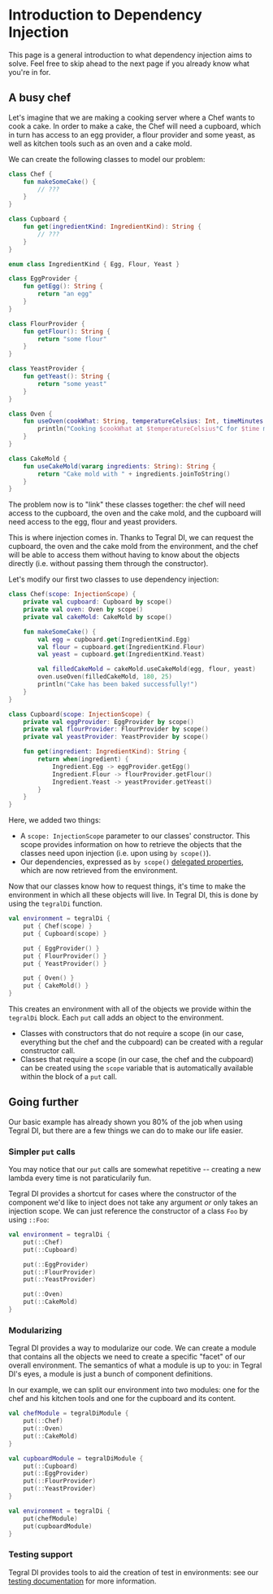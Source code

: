 # Introduction to Dependency Injection

This page is a general introduction to what dependency injection aims to solve. Feel free to skip ahead to the next page if you already know what you're in for.

## A busy chef

Let's imagine that we are making a cooking server where a Chef wants to cook a cake. In order to make a cake, the Chef will need a cupboard, which in turn has access to an egg provider, a flour provider and some yeast, as well as kitchen tools such as an oven and a cake mold.

We can create the following classes to model our problem:

```kotlin
class Chef {
    fun makeSomeCake() {
        // ???
    }
}

class Cupboard {
    fun get(ingredientKind: IngredientKind): String {
        // ???
    }
}

enum class IngredientKind { Egg, Flour, Yeast }

class EggProvider {
    fun getEgg(): String {
        return "an egg"
    }
}

class FlourProvider {
    fun getFlour(): String {
        return "some flour"
    }
}

class YeastProvider {
    fun getYeast(): String {
        return "some yeast"
    }
}

class Oven {
    fun useOven(cookWhat: String, temperatureCelsius: Int, timeMinutes: Int) {
        println("Cooking $cookWhat at $temperatureCelsius°C for $time minutes")
    }
}

class CakeMold {
    fun useCakeMold(vararg ingredients: String): String {
        return "Cake mold with " + ingredients.joinToString()
    }
}
```

The problem now is to "link" these classes together: the chef will need access to the cupboard, the oven and the cake mold, and the cupboard will need access to the egg, flour and yeast providers.

This is where injection comes in. Thanks to Tegral DI, we can request the cupboard, the oven and the cake mold from the environment, and the chef will be able to access them without having to know about the objects directly (i.e. without passing them through the constructor).

Let's modify our first two classes to use dependency injection:

```kotlin
class Chef(scope: InjectionScope) {
    private val cupboard: Cupboard by scope()
    private val oven: Oven by scope()
    private val cakeMold: CakeMold by scope()

    fun makeSomeCake() {
        val egg = cupboard.get(IngredientKind.Egg)
        val flour = cupboard.get(IngredientKind.Flour)
        val yeast = cupboard.get(IngredientKind.Yeast)

        val filledCakeMold = cakeMold.useCakeMold(egg, flour, yeast)
        oven.useOven(filledCakeMold, 180, 25)
        println("Cake has been baked successfully!")
    }
}

class Cupboard(scope: InjectionScope) {
    private val eggProvider: EggProvider by scope()
    private val flourProvider: FlourProvider by scope()
    private val yeastProvider: YeastProvider by scope()

    fun get(ingredient: IngredientKind): String {
        return when(ingredient) {
            Ingredient.Egg -> eggProvider.getEgg()
            Ingredient.Flour -> flourProvider.getFlour()
            Ingredient.Yeast -> yeastProvider.getYeast()
        }
    }
}
```

Here, we added two things:

* A `scope: InjectionScope` parameter to our classes' constructor. This scope provides information on how to retrieve the objects that the classes need upon injection (i.e. upon using `by scope()`).
* Our dependencies, expressed as `by scope()` [delegated properties](https://kotlinlang.org/docs/delegated-properties.html), which are now retrieved from the environment.

Now that our classes know how to request things, it's time to make the environment in which all these objects will live. In Tegral DI, this is done by using the `tegralDi` function.

```kotlin
val environment = tegralDi {
    put { Chef(scope) }
    put { Cupboard(scope) }

    put { EggProvider() }
    put { FlourProvider() }
    put { YeastProvider() }

    put { Oven() }
    put { CakeMold() }
}
```

This creates an environment with all of the objects we provide within the `tegralDi` block. Each `put` call adds an object to the environment.

* Classes with constructors that do not require a scope (in our case, everything but the chef and the cubpoard) can be created with a regular constructor call.
* Classes that require a scope (in our case, the chef and the cubpoard) can be created using the `scope` variable that is automatically available within the block of a `put` call.

## Going further

Our basic example has already shown you 80% of the job when using Tegral DI, but there are a few things we can do to make our life easier.

### Simpler `put` calls

You may notice that our `put` calls are somewhat repetitive -- creating a new lambda every time is not paraticularily fun.

Tegral DI provides a shortcut for cases where the constructor of the component we'd like to inject does not take any argument *or* only takes an injection scope. We can just reference the constructor of a class `Foo` by using `::Foo`:

```kotlin
val environment = tegralDi {
    put(::Chef)
    put(::Cupboard)

    put(::EggProvider)
    put(::FlourProvider)
    put(::YeastProvider)

    put(::Oven)
    put(::CakeMold)
}
```

### Modularizing

Tegral DI provides a way to modularize our code. We can create a module that contains all the objects we need to create a specific "facet" of our overall environment. The semantics of what a module is up to you: in Tegral DI's eyes, a module is just a bunch of component definitions.

In our example, we can split our environment into two modules: one for the chef and his kitchen tools and one for the cupboard and its content.

```kotlin
val chefModule = tegralDiModule {
    put(::Chef)
    put(::Oven)
    put(::CakeMold)
}

val cupboardModule = tegralDiModule {
    put(::Cupboard)
    put(::EggProvider)
    put(::FlourProvider)
    put(::YeastProvider)
}

val environment = tegralDi {
    put(chefModule)
    put(cupboardModule)
}
```

### Testing support

Tegral DI provides tools to aid the creation of test in environments: see our [testing documentation](/Testing) for more information.
